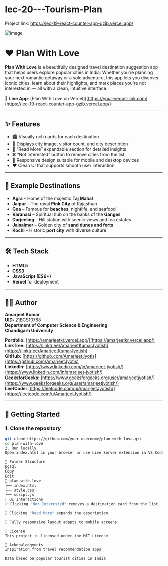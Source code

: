 # lec-20---Tourism-Plan

Project link: https://lec-19-react-counter-app-gzib.vercel.app/


![image](https://github.com/user-attachments/assets/625262ae-0c4e-4b25-86ee-87a33914b301)


# ❤️ Plan With Love

**Plan With Love** is a beautifully designed travel destination suggestion app that helps users explore popular cities in India. Whether you’re planning your next romantic getaway or a solo adventure, this app lets you discover iconic cities, learn about their highlights, and mark places you're not interested in — all with a clean, intuitive interface.

🔗 **Live App**: [Plan With Love on Vercel]([https://your-vercel-link.com](https://lec-19-react-counter-app-gzib.vercel.app/) <!-- Replace with actual link -->

---

## ✨ Features

- 🏙️ Visually rich cards for each destination
- 📍 Displays city image, visitor count, and city description
- 📖 “Read More” expandable section for detailed insights
- ❌ “Not Interested” button to remove cities from the list
- 📱 Responsive design suitable for mobile and desktop devices
- ❤️ Clean UI that supports smooth user interaction

---

## 📸 Example Destinations

- **Agra** – Home of the majestic **Taj Mahal**
- **Jaipur** – The royal **Pink City** of Rajasthan
- **Goa** – Famous for **beaches**, nightlife, and seafood
- **Varanasi** – Spiritual hub on the banks of the **Ganges**
- **Darjeeling** – Hill station with scenic views and tea estates
- **Jaisalmer** – Golden city of **sand dunes and forts**
- **Kochi** – Historic **port city** with diverse culture

---

## 🛠️ Tech Stack

- **HTML5**
- **CSS3**
- **JavaScript (ES6+)**
- **Vercel** for deployment

---

## 🧑‍💻 Author

**Amarjeet Kumar**  
**UID:** 21BCS10768  
**Department of Computer Science & Engineering**  
**Chandigarh University**

**Portfolio:** [https://amarjeetkr.vercel.app/](https://amarjeetkr.vercel.app/)  
**LinkTree:** [https://linktr.ee/AmarjeetKumarJyotish](https://linktr.ee/AmarjeetKumarJyotish)  
**GitHub:** [https://github.com/AmarjeetJyotis](https://github.com/AmarjeetJyotis)  
**LinkedIn:** [https://www.linkedin.com/in/amarjeet-jyotish/](https://www.linkedin.com/in/amarjeet-jyotish/)  
**GeeksforGeeks:** [https://www.geeksforgeeks.org/user/amarjeetjyotish/](https://www.geeksforgeeks.org/user/amarjeetjyotish/)  
**LeetCode:** [https://leetcode.com/u/AmarjeetJyotish/](https://leetcode.com/u/AmarjeetJyotish/)


---

## 🚀 Getting Started

### 1. Clone the repository

```bash
git clone https://github.com/your-username/plan-with-love.git
cd plan-with-love
2. Run locally
Open index.html in your browser or use Live Server extension in VS Code.

📂 Folder Structure
pgsql
Copy
Edit
📁 plan-with-love
├── index.html
├── style.css
└── script.js
🎨 UI Interactions
✅ Clicking "Not Interested" removes a destination card from the list.

📖 Clicking "Read More" expands the description.

📱 Fully responsive layout adapts to mobile screens.

📄 License
This project is licensed under the MIT License.

🙌 Acknowledgments
Inspiration from travel recommendation apps

Data based on popular tourist cities in India
